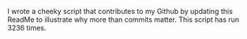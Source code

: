 I wrote a cheeky script that contributes to my Github by updating this ReadMe to illustrate why more than commits matter. This script has run 3236 times.